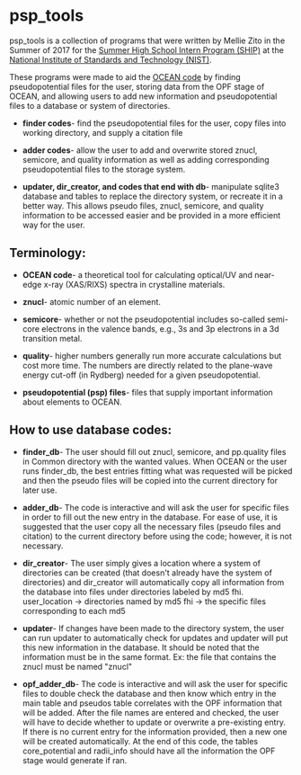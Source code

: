 # psp_tools

psp_tools is a collection of programs that were written by Mellie Zito in the Summer of 2017 for the [Summer High School Intern Program (SHIP)](https://www.nist.gov/ohrm/summer-high-school-intern-program) at the [National Institute of Standards and Technology (NIST)](https://www.nist.gov/about-nist/our-organization/mission-vision-values).

These programs were made to aid the [OCEAN code](www.ocean-code.com) by finding pseudopotential files for the user, storing data from the OPF stage of OCEAN, and allowing users to add new information and pseudopotential files to a database or system of directories.

- **finder codes**- find the pseudopotential files for the user, copy files into working directory, and supply a citation file

- **adder codes**- allow the user to add and overwrite stored znucl, semicore, and quality information as well as adding corresponding pseudopotential files to the storage system.

- **updater, dir_creator, and codes that end with db**- manipulate sqlite3 database and tables to replace the directory system, 
or recreate it in a better way. This allows pseudo files, znucl, semicore, and quality information to be accessed easier
and be provided in a more efficient way for the user. 

## Terminology:

- **OCEAN code**- a theoretical tool for calculating optical/UV and near-edge x-ray (XAS/RIXS) spectra in crystalline materials.

- **znucl**- atomic number of an element.

- **semicore**- whether or not the pseudopotential includes so-called semi-core electrons in the valence bands, e.g., 3s and 3p electrons in a 3d transition metal.

- **quality**- higher numbers generally run more accurate calculations but cost more time. The numbers are directly related to the plane-wave energy cut-off (in Rydberg) needed for a given pseudopotential. 

- **pseudopotential (psp) files**- files that supply important information about elements to OCEAN.

## How to use database codes:

- **finder_db**- The user should fill out znucl, semicore, and pp.quality files in Common directory with the wanted values. When 
OCEAN or the user runs finder_db, the best entries fitting what was requested will be picked and then the pseudo files will be 
copied into the current directory for later use.

- **adder_db**- The code is interactive and will ask the user for specific files in order to fill out the new entry in the
database. For ease of use, it is suggested that the user copy all the necessary files (pseudo files and citation) to the 
current directory before using the code; however, it is not necessary. 

- **dir_creator**- The user simply gives a location where a system of directories can be created (that doesn't 
already have the system of directories) and dir_creator will automatically copy all information from the database into files
under directories labeled by md5 fhi. user_location -> directories named by md5 fhi -> the specific files corresponding to each md5

- **updater**- If changes have been made to the directory system, the user can run updater to automatically check for updates
and updater will put this new information in the database. It should be noted that the information must be in the same
format. Ex: the file that contains the znucl must be named "znucl"

- **opf_adder_db**- The code is interactive and will ask the user for specific files to double check the database
and then know which entry in the main table and pseudos table correlates with the OPF information that will be added.
After the file names are entered and checked, the user will have to decide whether to update or overwrite a pre-existing
entry. If there is no current entry for the information provided, then a new one will be created automatically. At the
end of this code, the tables core_potential and radii_info should have all the information the OPF stage would generate if ran. 
